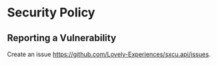 # Security Policy

## Reporting a Vulnerability

Create an issue https://github.com/Lovely-Experiences/sxcu.api/issues.
